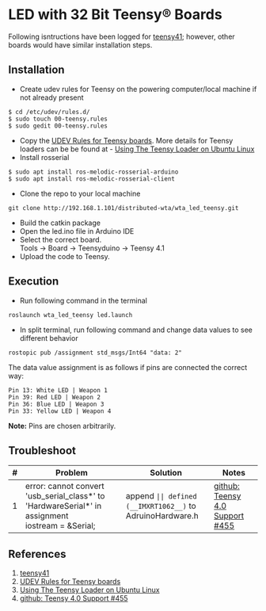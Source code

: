 # LED with 32 Bit Teensy&reg; Boards

Following isntructions have been logged for [teensy41]; however, other boards would have similar installation steps.

## Installation
- Create udev rules for Teensy on the powering computer/local machine if not already present
```
$ cd /etc/udev/rules.d/
$ sudo touch 00-teensy.rules
$ sudo gedit 00-teensy.rules
```
- Copy the [UDEV Rules for Teensy boards]. More details for Teensy loaders can be be found at - [Using The Teensy Loader on Ubuntu Linux]
- Install rosserial
```
$ sudo apt install ros-melodic-rosserial-arduino
$ sudo apt install ros-melodic-rosserial-client
```
- Clone the repo to your local machine
```
git clone http://192.168.1.101/distributed-wta/wta_led_teensy.git
```
- Build the catkin package
- Open the led.ino file in Arduino IDE
- Select the correct board. <br>
Tools &#8594; Board &#8594; Teensyduino &#8594; Teensy 4.1
- Upload the code to Teensy.

## Execution
- Run following command in the terminal
```
roslaunch wta_led_teensy led.launch
```
- In split terminal, run following command and change data values to see different behavior
```
rostopic pub /assignment std_msgs/Int64 "data: 2"
```

The data value assignment is as follows if pins are connected the correct way:
```
Pin 13: White LED | Weapon 1
Pin 39: Red LED | Weapon 2
Pin 36: Blue LED | Weapon 3
Pin 33: Yellow LED | Weapon 4
```
**Note:** Pins are chosen arbitrarily. 

## Troubleshoot
\# | Problem | Solution | Notes
-- | -- | -- | --
1 | error: cannot convert 'usb_serial_class*' to 'HardwareSerial*' in assignment <br> iostream = &Serial;| append `\|\| defined (__IMXRT1062__)` to <br> AdruinoHardware.h | [github: Teensy 4.0 Support #455]



## References
1. [teensy41]
1. [UDEV Rules for Teensy boards]
1. [Using The Teensy Loader on Ubuntu Linux]
1. [github: Teensy 4.0 Support #455]

[//]: # (Hyperlinks to the References)
[teensy41]: https://www.pjrc.com/store/teensy41.html
[UDEV Rules for Teensy boards]: https://www.pjrc.com/teensy/00-teensy.rule
[Using The Teensy Loader on Ubuntu Linux]: https://www.pjrc.com/teensy/loader_linux.html
[github: Teensy 4.0 Support #455]: https://github.com/ros-drivers/rosserial/issues/455
